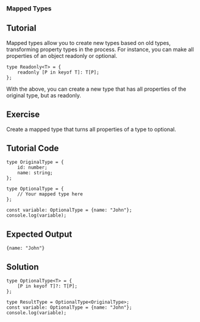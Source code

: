 ### Mapped Types

Tutorial
-------
Mapped types allow you to create new types based on old types, transforming property types in the process. 
For instance, you can make all properties of an object readonly or optional.

    type Readonly<T> = {
        readonly [P in keyof T]: T[P];
    };

With the above, you can create a new type that has all properties of the original type, but as readonly.

Exercise
-------
Create a mapped type that turns all properties of a type to optional.

Tutorial Code
-------
    type OriginalType = {
        id: number;
        name: string;
    };

    type OptionalType = {
        // Your mapped type here
    };

    const variable: OptionalType = {name: "John"};
    console.log(variable);

Expected Output
-------
    {name: "John"}

Solution
-------
    type OptionalType<T> = {
        [P in keyof T]?: T[P];
    };
    
    type ResultType = OptionalType<OriginalType>;
    const variable: OptionalType = {name: "John"};
    console.log(variable);
